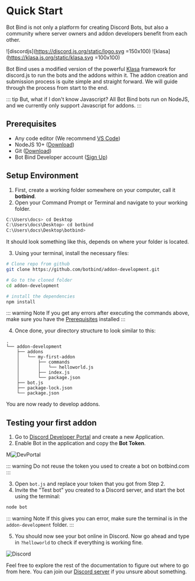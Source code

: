 # Quick Start

Bot Bind is not only a platform for creating Discord Bots, but also a community where server owners and addon developers benefit from each other.

![discordjs](https://discord.js.org/static/logo.svg =150x100)
![klasa](https://klasa.js.org/static/klasa.svg =100x100)

Bot Bind uses a modified version of the powerful [Klasa](https://github.com/botbind/klasa) framework for discord.js to run the bots and the addons within it. The addon creation and submission process is quite simple and straight forward. We will guide through the process from start to the end.

::: tip But, what if I don't know Javascript?
All Bot Bind bots run on NodeJS, and we currently only support Javascript for addons.
:::

## Prerequisites

- Any code editor (We recommend [VS Code](https://code.visualstudio.com))
- NodeJS 10+ ([Download](https://nodejs.org/en/download))
- Git ([Download](https://git-scm.com/downloads))
- Bot Bind Developer account ([Sign Up](https://botbind.com/dev))

## Setup Environment

1. First, create a working folder somewhere on your computer, call it **botbind**.
2. Open your Command Prompt or Terminal and navigate to your working folder.

```sh
C:\Users\docs> cd Desktop
C:\Users\docs\Desktop> cd botbind
C:\Users\docs\Desktop\botbind>
```

It should look something like this, depends on where your folder is located.

3. Using your terminal, install the necessary files:

```sh
# Clone repo from github
git clone https://github.com/botbind/addon-development.git

# Go to the cloned folder
cd addon-development

# install the dependencies
npm install
```

::: warning Note
If you get any errors after executing the commands above, make sure you have the [Prerequisites](#prerequisites) installed
:::

4. Once done, your directory structure to look similar to this:

```
.
└── addon-development
    ├── addons
    │   └── my-first-addon
    │       ├── commands
    │       │   └── helloworld.js
    │       ├── index.js
    │       └── package.json
    ├── bot.js
    ├── package-lock.json
    └── package.json
```

You are now ready to develop addons.

## Testing your first addon

1. Go to [Discord Developer Portal](https://discordapp.com/developers/applications/) and create a new Application.
2. Enable Bot in the application and copy the **Bot Token**.

M![DevPortal](/assets/img/devportal.png)

::: warning
Do not reuse the token you used to create a bot on botbind.com
:::

3. Open `bot.js` and replace your token that you got from Step 2.
4. Invite the "Test bot" you created to a Discord server, and start the bot using the terminal:

```sh
node bot
```

::: warning Note
If this gives you can error, make sure the terminal is in the `addon-development` folder.
:::

5. You should now see your bot online in Discord. Now go ahead and type in `?helloworld` to check if everything is working fine.

![Discord](/assets/img/discord.png)

Feel free to explore the rest of the documentation to figure out where to go from here. You can join our [Discord server](https://discordapp.com/invite/8y35DgW) if you unsure about something.
